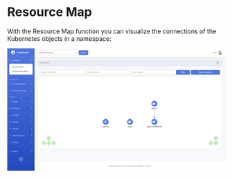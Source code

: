 
# Resource Map

With the Resource Map function you can visualize the connections of the Kubernetes objects in a namespace:

![Resource Map](../img/KubeDash_3.0_pic_04.png)
